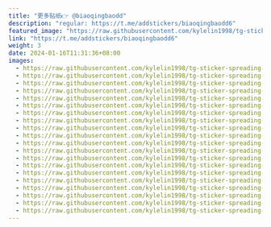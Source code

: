```yaml
---
title: "更多贴纸👉 @biaoqingbaodd"
description: "regular: https://t.me/addstickers/biaoqingbaodd6"
featured_image: "https://raw.githubusercontent.com/kylelin1998/tg-sticker-spreading-worldwide-images/main/img/ff1ad430-09b9-47bc-bc06-5e3205787bf3.jpg"
link: "https://t.me/addstickers/biaoqingbaodd6"
weight: 3
date: 2024-01-16T11:31:36+08:00
images:
  - https://raw.githubusercontent.com/kylelin1998/tg-sticker-spreading-worldwide-images/main/img/ff1ad430-09b9-47bc-bc06-5e3205787bf3.jpg
  - https://raw.githubusercontent.com/kylelin1998/tg-sticker-spreading-worldwide-images/main/img/05e6cfcd-e2b2-46c0-b584-d507280585cb.jpg
  - https://raw.githubusercontent.com/kylelin1998/tg-sticker-spreading-worldwide-images/main/img/8cf5ad11-ab78-4a3e-9bdc-1dddfdff495c.jpg
  - https://raw.githubusercontent.com/kylelin1998/tg-sticker-spreading-worldwide-images/main/img/fc419c4e-4d46-41b6-9d35-cd11049771bd.jpg
  - https://raw.githubusercontent.com/kylelin1998/tg-sticker-spreading-worldwide-images/main/img/1c23e5ed-706e-4e9c-a13f-417b4224b671.jpg
  - https://raw.githubusercontent.com/kylelin1998/tg-sticker-spreading-worldwide-images/main/img/8e612110-07d4-461a-a7f7-bb3384638656.jpg
  - https://raw.githubusercontent.com/kylelin1998/tg-sticker-spreading-worldwide-images/main/img/2e7a63eb-748e-4f29-a525-5bc933678e65.jpg
  - https://raw.githubusercontent.com/kylelin1998/tg-sticker-spreading-worldwide-images/main/img/95783277-a959-47ab-a126-24579a80e61a.jpg
  - https://raw.githubusercontent.com/kylelin1998/tg-sticker-spreading-worldwide-images/main/img/9b9e9f59-fe1a-43ba-a30b-6c71b0079a9a.jpg
  - https://raw.githubusercontent.com/kylelin1998/tg-sticker-spreading-worldwide-images/main/img/31eb9d0a-506f-4ba9-af0a-bacb83af98b9.jpg
  - https://raw.githubusercontent.com/kylelin1998/tg-sticker-spreading-worldwide-images/main/img/5f804a4c-d069-4d22-a81d-fe6d3065ea46.jpg
  - https://raw.githubusercontent.com/kylelin1998/tg-sticker-spreading-worldwide-images/main/img/2e1eba68-4120-4acc-ba57-d0caa3c315d5.jpg
  - https://raw.githubusercontent.com/kylelin1998/tg-sticker-spreading-worldwide-images/main/img/5c352137-6a27-4ec2-8854-f8cd8adb4fed.jpg
  - https://raw.githubusercontent.com/kylelin1998/tg-sticker-spreading-worldwide-images/main/img/3f058ae6-f15f-4e93-86b7-0d169c99b0fc.jpg
  - https://raw.githubusercontent.com/kylelin1998/tg-sticker-spreading-worldwide-images/main/img/32179324-5ab4-4c7f-a65c-791e1fedaf74.jpg
  - https://raw.githubusercontent.com/kylelin1998/tg-sticker-spreading-worldwide-images/main/img/e66e78e9-c5bf-4479-967a-47fab930ec84.jpg
  - https://raw.githubusercontent.com/kylelin1998/tg-sticker-spreading-worldwide-images/main/img/5de1feaa-a566-43b6-b0bd-c4bc82882a6c.jpg
  - https://raw.githubusercontent.com/kylelin1998/tg-sticker-spreading-worldwide-images/main/img/22bfbb65-b002-46bb-93cb-ee5a0235d691.jpg
  - https://raw.githubusercontent.com/kylelin1998/tg-sticker-spreading-worldwide-images/main/img/71c19ab2-d0b7-49ff-9198-92ff6d834166.jpg
  - https://raw.githubusercontent.com/kylelin1998/tg-sticker-spreading-worldwide-images/main/img/b5777ee8-f4a0-4539-9cd0-98d6c775435d.jpg
---
```

